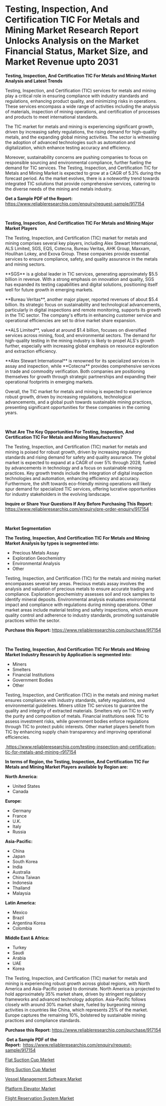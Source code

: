 <p><h1>Testing, Inspection, And Certification TIC For Metals and Mining Market Research Report Unlocks Analysis on the Market Financial Status, Market Size, and Market Revenue upto 2031</h1></p><p><strong>Testing, Inspection, And Certification TIC For Metals and Mining Market Analysis and Latest Trends</strong></p>
<p><p>Testing, Inspection, and Certification (TIC) services for metals and mining play a critical role in ensuring compliance with industry standards and regulations, enhancing product quality, and minimizing risks in operations. These services encompass a wide range of activities including the analysis of materials, inspection of mining operations, and certification of processes and products to meet international standards. </p><p>The TIC market for metals and mining is experiencing significant growth, driven by increasing safety regulations, the rising demand for high-quality metals, and the expanding global mining activities. The sector is witnessing the adoption of advanced technologies such as automation and digitalization, which enhance testing accuracy and efficiency. </p><p>Moreover, sustainability concerns are pushing companies to focus on responsible sourcing and environmental compliance, further fueling the demand for TIC services. The Testing, Inspection, and Certification TIC for Metals and Mining Market is expected to grow at a CAGR of 5.3% during the forecast period. As the market evolves, there is a noteworthy trend towards integrated TIC solutions that provide comprehensive services, catering to the diverse needs of the mining and metals industry.</p></p>
<p><strong>Get a Sample PDF of the Report:&nbsp;</strong> <a href="https://www.reliableresearchiq.com/enquiry/request-sample/917154?utm_campaign=1123&utm_medium=2&utm_source=Github&utm_content=ia&utm_term=02122024&utm_id=testing-inspection-and-certification-tic-for-metals-and-mining">https://www.reliableresearchiq.com/enquiry/request-sample/917154</a></p>
<p>&nbsp;</p>
<p><strong>Testing, Inspection, And Certification TIC For Metals and Mining Major Market Players</strong></p>
<p><p>The Testing, Inspection, and Certification (TIC) market for metals and mining comprises several key players, including Alex Stewart International, ALS Limited, SGS, EQS, Cotecna, Bureau Veritas, AHK Group, Maxxam, Houlihan Lokey, and Exova Group. These companies provide essential services to ensure compliance, safety, and quality assurance in the metals and mining sectors.</p><p>**SGS** is a global leader in TIC services, generating approximately $5.5 billion in revenue. With a strong emphasis on innovation and quality, SGS has expanded its testing capabilities and digital solutions, positioning itself well for future growth in emerging markets.</p><p>**Bureau Veritas**, another major player, reported revenues of about $5.4 billion. Its strategic focus on sustainability and technological advancements, particularly in digital inspections and remote monitoring, supports its growth in the TIC sector. The company's efforts in enhancing customer service and operational efficiencies are set to drive market share expansion.</p><p>**ALS Limited**, valued at around $1.4 billion, focuses on diversified services across mining, food, and environmental sectors. The demand for high-quality testing in the mining industry is likely to propel ALS's growth further, especially with increasing global emphasis on resource exploration and extraction efficiency.</p><p>**Alex Stewart International** is renowned for its specialized services in assay and inspection, while **Cotecna** provides comprehensive services in trade and commodity verification. Both companies are positioning themselves for growth through strategic partnerships and expanding their operational footprints in emerging markets.</p><p>Overall, the TIC market for metals and mining is expected to experience robust growth, driven by increasing regulations, technological advancements, and a global push towards sustainable mining practices, presenting significant opportunities for these companies in the coming years.</p></p>
<p>&nbsp;</p>
<p><strong>What Are The Key Opportunities For Testing, Inspection, And Certification TIC For Metals and Mining Manufacturers?</strong></p>
<p><p>The Testing, Inspection, and Certification (TIC) market for metals and mining is poised for robust growth, driven by increasing regulatory standards and rising demand for safety and quality assurance. The global market is expected to expand at a CAGR of over 5% through 2028, fueled by advancements in technology and a focus on sustainable mining practices. Key growth trends include the integration of digital inspection technologies and automation, enhancing efficiency and accuracy. Furthermore, the shift towards eco-friendly mining operations will likely spur demand for specialized TIC services, offering lucrative opportunities for industry stakeholders in the evolving landscape.</p></p>
<p><strong>Inquire or Share Your Questions If Any Before Purchasing This Report:</strong> <a href="https://www.reliableresearchiq.com/enquiry/pre-order-enquiry/917154?utm_campaign=1123&utm_medium=2&utm_source=Github&utm_content=ia&utm_term=02122024&utm_id=testing-inspection-and-certification-tic-for-metals-and-mining">https://www.reliableresearchiq.com/enquiry/pre-order-enquiry/917154</a></p>
<p>&nbsp;</p>
<p><strong>Market Segmentation</strong></p>
<p><strong>The Testing, Inspection, And Certification TIC For Metals and Mining Market Analysis by types is segmented into:</strong></p>
<p><ul><li>Precious Metals Assay</li><li>Exploration Geochemistry</li><li>Environmental Analysis</li><li>Other</li></ul></p>
<p><p>Testing, Inspection, and Certification (TIC) for the metals and mining market encompasses several key areas. Precious metals assay involves the analysis and valuation of precious metals to ensure accurate trading and compliance. Exploration geochemistry assesses soil and rock samples to identify mineral deposits. Environmental analysis evaluates environmental impact and compliance with regulations during mining operations. Other market areas include material testing and safety inspections, which ensure quality control and adherence to industry standards, promoting sustainable practices within the sector.</p></p>
<p><strong>Purchase this Report:&nbsp;</strong><a href="https://www.reliableresearchiq.com/purchase/917154?utm_campaign=1123&utm_medium=2&utm_source=Github&utm_content=ia&utm_term=02122024&utm_id=testing-inspection-and-certification-tic-for-metals-and-mining">https://www.reliableresearchiq.com/purchase/917154</a></p>
<p>&nbsp;</p>
<p><strong>The Testing, Inspection, And Certification TIC For Metals and Mining Market Industry Research by Application is segmented into:</strong></p>
<p><ul><li>Miners</li><li>Smelters</li><li>Financial Institutions</li><li>Government Bodies</li><li>Other</li></ul></p>
<p><p>Testing, Inspection, and Certification (TIC) in the metals and mining market ensures compliance with industry standards, safety regulations, and environmental guidelines. Miners utilize TIC services to guarantee the quality and integrity of extracted materials. Smelters rely on TIC to verify the purity and composition of metals. Financial institutions seek TIC to assess investment risks, while government bodies enforce regulations through TIC to protect public interests. Other market players benefit from TIC by enhancing supply chain transparency and improving operational efficiencies.</p></p>
<p><a href="https://www.reliableresearchiq.com/testing-inspection-and-certification-tic-for-metals-and-mining-r917154?utm_campaign=1123&utm_medium=2&utm_source=Github&utm_content=ia&utm_term=02122024&utm_id=testing-inspection-and-certification-tic-for-metals-and-mining">&nbsp;https://www.reliableresearchiq.com/testing-inspection-and-certification-tic-for-metals-and-mining-r917154</a></p>
<p><strong>In terms of Region, the Testing, Inspection, And Certification TIC For Metals and Mining Market Players available by Region are:</strong></p>
<p>
    <p> <strong> North America: </strong>
        <ul>
            <li>United States</li>
            <li>Canada</li>
        </ul>
        </p> 
    <p> <strong> Europe: </strong>
        <ul>
            <li>Germany</li>
            <li>France</li>
            <li>U.K.</li>
            <li>Italy</li>
            <li>Russia</li>
        </ul>
        </p> 
    <p> <strong> Asia-Pacific: </strong>
        <ul>
            <li>China</li>
            <li>Japan</li>
            <li>South Korea</li>
            <li>India</li>
            <li>Australia</li>
            <li>China Taiwan</li>
            <li>Indonesia</li>
            <li>Thailand</li>
            <li>Malaysia</li>
        </ul>
        </p> 
    <p> <strong> Latin America: </strong>
        <ul>
            <li>Mexico</li>
            <li>Brazil</li>
            <li>Argentina Korea</li>
            <li>Colombia</li>
        </ul>
        </p> 
    <p> <strong> Middle East & Africa: </strong>
        <ul>
            <li>Turkey</li>
            <li>Saudi</li>
            <li>Arabia</li>
            <li>UAE</li>
            <li>Korea</li>
        </ul>
    </p>
    </p>
<p><p>The Testing, Inspection, and Certification (TIC) market for metals and mining is experiencing robust growth across global regions, with North America and Asia-Pacific poised to dominate. North America is projected to hold approximately 35% market share, driven by stringent regulatory frameworks and advanced technology adoption. Asia-Pacific follows closely with around 30% market share, fueled by burgeoning mining activities in countries like China, which represents 25% of the market. Europe captures the remaining 10%, bolstered by sustainable mining practices and compliance standards.</p></p>
<p><strong>Purchase this Report: </strong><a href="https://www.reliableresearchiq.com/purchase/917154?utm_campaign=1123&utm_medium=2&utm_source=Github&utm_content=ia&utm_term=02122024&utm_id=testing-inspection-and-certification-tic-for-metals-and-mining">https://www.reliableresearchiq.com/purchase/917154</a></p>
<p>&nbsp;<strong>Get a Sample PDF of the Report:&nbsp;&nbsp;</strong><a href="https://www.reliableresearchiq.com/enquiry/request-sample/917154?utm_campaign=1123&utm_medium=2&utm_source=Github&utm_content=ia&utm_term=02122024&utm_id=testing-inspection-and-certification-tic-for-metals-and-mining">https://www.reliableresearchiq.com/enquiry/request-sample/917154</a></p>
<p><strong></strong></p>
<p><p><a href="https://www.linkedin.com/pulse/flat-suction-cup-market-growth-outlook-from-2024-2031-projecting-m5n1e?utm_campaign=1123&utm_medium=2&utm_source=Github&utm_content=ia&utm_term=02122024&utm_id=testing-inspection-and-certification-tic-for-metals-and-mining">Flat Suction Cup Market</a></p><p><a href="https://www.linkedin.com/pulse/ring-suction-cup-market-size-expected-accelerate-cagr-61-from-r2g0e?utm_campaign=1123&utm_medium=2&utm_source=Github&utm_content=ia&utm_term=02122024&utm_id=testing-inspection-and-certification-tic-for-metals-and-mining">Ring Suction Cup Market</a></p><p><a href="https://issuu.com/reportprime-2/docs/vessel-management-software-market-size-2030.pptx?utm_campaign=1123&utm_medium=2&utm_source=Github&utm_content=ia&utm_term=02122024&utm_id=testing-inspection-and-certification-tic-for-metals-and-mining">Vessel Management Software Market</a></p><p><a href="https://www.linkedin.com/pulse/platform-elevator-revenue-growth-report-2024-2031-dataveil-qo7ue?utm_campaign=1123&utm_medium=2&utm_source=Github&utm_content=ia&utm_term=02122024&utm_id=testing-inspection-and-certification-tic-for-metals-and-mining">Platform Elevator Market</a></p><p><a href="https://issuu.com/reportprime-2/docs/flight-reservation-system-market-size-2030.pptx?utm_campaign=1123&utm_medium=2&utm_source=Github&utm_content=ia&utm_term=02122024&utm_id=testing-inspection-and-certification-tic-for-metals-and-mining">Flight Reservation System Market</a></p></p>